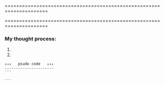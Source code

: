 =====================================================================



=====================================================================

### My thought process:

1. 

2. 

    ↓↓↓   psudo code   ↓↓↓
    ----------------------
    ```
    
    ```